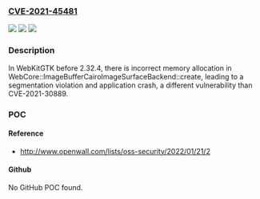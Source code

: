 ### [CVE-2021-45481](https://cve.mitre.org/cgi-bin/cvename.cgi?name=CVE-2021-45481)
![](https://img.shields.io/static/v1?label=Product&message=n%2Fa&color=blue)
![](https://img.shields.io/static/v1?label=Version&message=n%2Fa&color=blue)
![](https://img.shields.io/static/v1?label=Vulnerability&message=n%2Fa&color=brighgreen)

### Description

In WebKitGTK before 2.32.4, there is incorrect memory allocation in WebCore::ImageBufferCairoImageSurfaceBackend::create, leading to a segmentation violation and application crash, a different vulnerability than CVE-2021-30889.

### POC

#### Reference
- http://www.openwall.com/lists/oss-security/2022/01/21/2

#### Github
No GitHub POC found.

